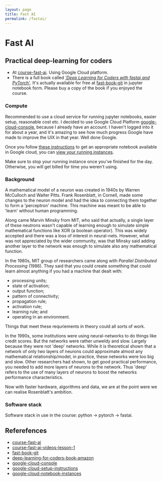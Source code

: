 ```yaml
---
layout: page
title: Fast AI
permalink: /fastai/
---
```


# Fast AI

## Practical deep-learning for coders

- At [course-fast-ai]. Using Google Cloud platform.
- There is a full book called [*'Deep Learning for Coders with fastai and PyTorch'*]([deep-learning-for-coders-book-amazon]). It's actually available for free at [fast-book-git] in jupyter notebook form. Please buy a copy of the book if you enjoyed the course. 


### Compute

Recommended to use a cloud service for running jupyter notebooks, easier setup, reasonable cost etc. I decided to use Google Cloud Platform [google-cloud-console], because I already have an account. I haven't logged into it for about a year, and it's amazing to see how much progress Google have made to improve the UIX in that year. Well done Google.

Once you follow [these instructions](google-cloud-setup-instructions) to get an appropriate notebook available in Google cloud, you can [view your running instances](https://console.cloud.google.com/ai-platform/notebooks/list/instances).

Make sure to stop your running instance once you've finished for the day. Otherwise, you will get billed for time you weren't using.

### Background

A mathematical model of a neuron was created in 1940s by Warren McCulloch and Walter Pitts. Frank Rosenblatt, in Cornell, made some changes to the neuron model and had the idea to connecting them together to form a 'perceptron' machine. This machine was meant to be able to 'learn' without human programming.

Along came Marvin Minsky from MIT, who said that actually, a single layer of these neutrons wasn't capable of learning enough to simulate simple mathematical functions like XOR (a boolean operator). This was widely accepted and there was a loss of interest in neural-nets. However, what was not appreciated by the wider community, was that Minsky said adding another layer to the network was enough to simulate also any mathematical function.

In the 1980s, MIT group of researchers came along with *Parallel Distributed Processing* (1986). They said that you could create something that could learn almost anything if you had a machine that dealt with:

- processing units;
- state of activation;
- output function;
- pattern of connectivity;
- propagation rule;
- activation rule;
- learning rule; and
- operating in an environment.

Things that meet these requriements in theory could all sorts of work.

In the 1990s, some institutions were using neural-networks to do things like credit scores. But the networks were rather unweldy and slow. Largely because they were not 'deep' networks. While it is theoretical shown that a network of only two layers of neurons could approximate almost any mathematical relationship/model, in practice, these networks were too big and slow. Other researchers had shown, to get good practical performance, you needed to add more layers of neurons to the network. Thus 'deep' refers to the use of many layers of neurons to boost the networks performance characteristics.

Now with faster hardware, algorithms and data, we are at the point were we can realise Rosenblatt's ambition.

### Software stack

Software stack in use in the course: python -> pytorch -> fastai.


## Referefences

- [course-fast-ai]
- [course-fast-ai-videos-lesson-1]
- [fast-book-git]
- [deep-learning-for-coders-book-amazon]
- [google-cloud-console]
- [google-cloud-setup-instructions]
- [google-cloud-notebook-instances]

[course-fast-ai]: https://course.fast.ai/
[course-fast-ai-videos-lesson-1]: https://course.fast.ai/videos/?lesson=1
[fast-book-git]: https://github.com/fastai/fastbook
[deep-learning-for-coders-book-amazon]: https://www.amazon.co.uk/Deep-Learning-Coders-fastai-PyTorch/dp/1492045527
[google-cloud-console]: https://console.cloud.google.com/
[google-cloud-setup-instructions]: https://course.fast.ai/start_gcp
[google-cloud-notebook-instances]: https://console.cloud.google.com/ai-platform/notebooks/list/instances